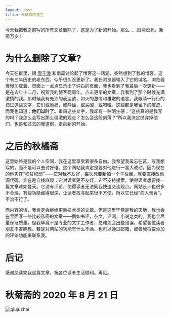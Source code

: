 ```yaml
---
layout: post
title: 秋橘斋的重生
---
```

今天我把我之前写的所有文章删除了，这是为了新的开始。那么……旧斋已死，新斋万岁！
<!--more-->
# 为什么删除了文章?

今天在群里，跟 [雪千渔](http://www.imxqy.com/) 和南晨讨论起了博客这一话题，突然想到了我的博客。这个有三年历史的老东西，似乎很久没更新了。我在浏览器输入了它的域名，浏览器慢慢加载着，页面上一点点显示出了纯白的页面，我也看到了我最后一次更新——是在去年十二月，祝贺我的博客两周年。点击更早的文章，我看到了那个时候充满激情的我。那时候我有充沛的表达欲，如火的激情和稚嫩的语言。我眼睛一行行的扫过这些文字，它们或愤懑，或静谧，或尖酸，或喑哑。这些都是我留下的痕迹，而我也知道：**他们过时了**。重审这些文字，我却有一种陌生感：“这些真的是我写的吗？我怎么会写出那么偏激的观点？怎么会这般刻薄？”所以我决定抛弃掉他们，也是和过去的我道别，走向新的开始。

# 之后的秋橘斋

这里始终是我的个人空间，我在这里享受着很多自由。我希望我毋忘在莒，写我想写的，而不是可以去讨好谁。这个网站我肯定是要对他进行一番大改动，因为现在的他实在“积贫积弱”——它对我不友好，每次想要新加一个子栏目，就要直接改动源代码，实在是自找麻烦；它对读者更不友好，它不支持搜索，使得读者想要找一篇文章难如登天。它没有评论，使得读者无法同我快速交流观点。网站设计也很多不合理，有些功能藏得很深，让读者找寻起来很不方便。所以它已经“病入膏肓”，不治不行了。

而内容的话，我肯定会继续更新技术类的文章。但是这里毕竟是我的天地，我也会在里面写一些比较私密的文章——例如书评，杂文，评测，小说之类的。我也会尽量保证质量，但我毕竟不是专业的文字工作者，总难免会出些错误，希望各位读者朋友不吝赐教。若是对网站的功能有什么不满，也可以通过邮箱，或者我将要添加的评论功能来联系我。

# 后记

感谢您读完我这篇文章，祝各位读者生活顺利。再见。

# 秋菊斋的 2020 年 8 月 21 日

![qiujuzhai](../../../public/images/qiujuzhai20200821.png)